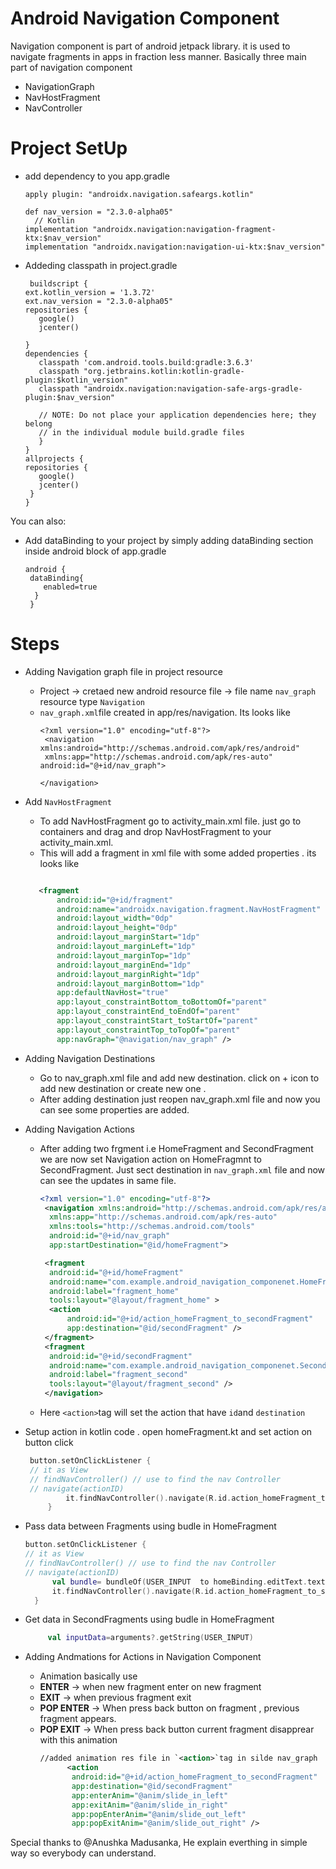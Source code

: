 # Android Navigation Component

Navigation component is part of android jetpack library. it is used to navigate fragments in apps in fraction less manner.
Basically three main part of navigation component

  - NavigationGraph
  - NavHostFragment
  - NavController

# Project SetUp

  - add dependency to you app.gradle 
    ```
    apply plugin: "androidx.navigation.safeargs.kotlin"
  
    def nav_version = "2.3.0-alpha05"
      // Kotlin
    implementation "androidx.navigation:navigation-fragment-ktx:$nav_version"
    implementation "androidx.navigation:navigation-ui-ktx:$nav_version" 
    ```
  - Addeding classpath in project.gradle
     ```
      buildscript {
    ext.kotlin_version = '1.3.72'
     ext.nav_version = "2.3.0-alpha05"
    repositories {
        google()
        jcenter()
        
    }
    dependencies {
        classpath 'com.android.tools.build:gradle:3.6.3'
        classpath "org.jetbrains.kotlin:kotlin-gradle-plugin:$kotlin_version"
        classpath "androidx.navigation:navigation-safe-args-gradle-plugin:$nav_version"

        // NOTE: Do not place your application dependencies here; they belong
        // in the individual module build.gradle files
        }
    }
    allprojects {
    repositories {
        google()
        jcenter()
      }
    }
    ```

You can also:
  - Add dataBinding to your project by simply adding dataBinding section inside android block of app.gradle 
    ```
    android {
     dataBinding{
        enabled=true
      }
     }
    ```
# Steps    
  - Adding Navigation graph file in project resource 
    - Project -> cretaed new android resource file -> file name ```nav_graph``` resource type ```Navigation```
    - ```nav_graph.xml```file created in app/res/navigation. Its looks like 
      ```
      <?xml version="1.0" encoding="utf-8"?>
       <navigation xmlns:android="http://schemas.android.com/apk/res/android"
       xmlns:app="http://schemas.android.com/apk/res-auto" android:id="@+id/nav_graph">

      </navigation>
      ```
  - Add ```NavHostFragment``` 
    - To add NavHostFragment go to activity_main.xml file. just go to containers and drag and drop NavHostFragment to your activity_main.xml. 
    - This will add a fragment in xml file with some added properties . its looks like 
     ``` xml 
     
        <fragment
            android:id="@+id/fragment"
            android:name="androidx.navigation.fragment.NavHostFragment"
            android:layout_width="0dp"
            android:layout_height="0dp"
            android:layout_marginStart="1dp"
            android:layout_marginLeft="1dp"
            android:layout_marginTop="1dp"
            android:layout_marginEnd="1dp"
            android:layout_marginRight="1dp"
            android:layout_marginBottom="1dp"
            app:defaultNavHost="true"
            app:layout_constraintBottom_toBottomOf="parent"
            app:layout_constraintEnd_toEndOf="parent"
            app:layout_constraintStart_toStartOf="parent"
            app:layout_constraintTop_toTopOf="parent"
            app:navGraph="@navigation/nav_graph" />
     ```

  - Adding Navigation Destinations 
    - Go to nav_graph.xml file and add new destination. click on + icon to add new destination or create new one . 
    - After adding destination just reopen nav_graph.xml file and now you can see some properties are added. 
  - Adding Navigation Actions 
    - After adding two frgment i.e HomeFragment and SecondFragment we are now set Navigation action on HomeFragmnt to SecondFragment. Just sect destination in ```nav_graph.xml``` file and now can see the updates in same file. 
      ```xml
      <?xml version="1.0" encoding="utf-8"?>
       <navigation xmlns:android="http://schemas.android.com/apk/res/android"
        xmlns:app="http://schemas.android.com/apk/res-auto"
        xmlns:tools="http://schemas.android.com/tools"
        android:id="@+id/nav_graph"
        app:startDestination="@id/homeFragment">

       <fragment
        android:id="@+id/homeFragment"
        android:name="com.example.android_navigation_componenet.HomeFragment"
        android:label="fragment_home"
        tools:layout="@layout/fragment_home" >
        <action
            android:id="@+id/action_homeFragment_to_secondFragment"
            app:destination="@id/secondFragment" />
       </fragment>
       <fragment
        android:id="@+id/secondFragment"
        android:name="com.example.android_navigation_componenet.SecondFragment"
        android:label="fragment_second"
        tools:layout="@layout/fragment_second" />
       </navigation>
      ```
     - Here ``<action>``tag will set the action that have ``id``and ``destination``
     
 - Setup action in kotlin code . open homeFragment.kt and set action on button click
   ```Kotlin
    button.setOnClickListener {
    // it as View 
    // findNavController() // use to find the nav Controller 
    // navigate(actionID) 
            it.findNavController().navigate(R.id.action_homeFragment_to_secondFragment)
        }
   ```
 - Pass data between Fragments using budle in HomeFragment
      ```Kotlin
    button.setOnClickListener {
    // it as View 
    // findNavController() // use to find the nav Controller 
    // navigate(actionID) 
            val bundle= bundleOf(USER_INPUT  to homeBinding.editText.text.toString())
            it.findNavController().navigate(R.id.action_homeFragment_to_secondFragment,bundle)
        }
   ```
 - Get data in SecondFragments using budle in HomeFragment
      ```Kotlin
           val inputData=arguments?.getString(USER_INPUT)
   ```   
 - Adding Andmations for Actions in Navigation Component  
   - Animation basically use
   - **ENTER** -> when new fragment enter on new fragment 
   - **EXIT** -> when previous fragment exit 
   - **POP ENTER** -> When press back button on fragment , previous fragment appears.
   - **POP EXIT** -> When press back button current fragment disapprear with this animation 
     ```xml
     //added animation res file in `<action>`tag in silde nav_graph
           <action
            android:id="@+id/action_homeFragment_to_secondFragment"
            app:destination="@id/secondFragment"
            app:enterAnim="@anim/slide_in_left"
            app:exitAnim="@anim/slide_in_right"
            app:popEnterAnim="@anim/slide_out_left"
            app:popExitAnim="@anim/slide_out_right" />
     ```

Special thanks to @Anushka Madusanka, He explain everthing in simple way so everybody can understand. 


